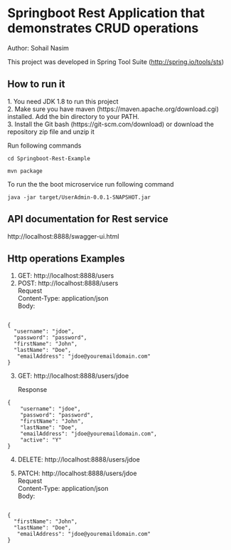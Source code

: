 <h1>Springboot Rest Application that demonstrates CRUD operations</h1>
Author: Sohail Nasim <BR />

This project was developed in Spring Tool Suite (http://spring.io/tools/sts)<Br />

<h2>How to run it</h2>
1. You need JDK 1.8 to run this project <BR />
2. Make sure you have maven (https://maven.apache.org/download.cgi) installed. Add the bin directory to your PATH.<BR />
3. Install the Git bash (https://git-scm.com/download) or download the repository zip file and unzip it <BR />

Run following commands <BR />

<code>cd Springboot-Rest-Example</code> <BR />

<code>mvn package</code> <BR />

To run the the boot microservice run following command <BR>

<code>java -jar target/UserAdmin-0.0.1-SNAPSHOT.jar</code>

<h2>API documentation for Rest service</h2>
http://localhost:8888/swagger-ui.html <BR />

<h2>Http operations Examples</h2>

1. GET: http://localhost:8888/users <BR />
2. POST: http://localhost:8888/users <BR />
Request <BR />
Content-Type: application/json<BR />
	Body: <BR />
```

{
  "username": "jdoe",
  "password": "password",
  "firstName": "John",
  "lastName": "Doe",
   "emailAddress": "jdoe@youremaildomain.com"
}

```

3. GET: http://localhost:8888/users/jdoe <BR />
	
	Response <BR />
	
```
{
    "username": "jdoe",
    "password": "password",
    "firstName": "John",
    "lastName": "Doe",
    "emailAddress": "jdoe@youremaildomain.com",
    "active": "Y"
}
```

4. DELETE: http://localhost:8888/users/jdoe <BR />

5. PATCH: http://localhost:8888/users/jdoe <BR />
Request <BR />
Content-Type: application/json<BR />
	Body: <BR />
```

{
  "firstName": "John",
  "lastName": "Doe",
   "emailAddress": "jdoe@youremaildomain.com"
}

```


	

	
	


